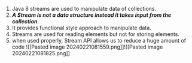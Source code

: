 1. Java 8 streams are used to manipulate data of collections. 
2. ***A Stream is not a data structure instead it takes input from the collection.***
3. It provides functional style approach to manipulate data. 
4. Streams are used for reading elements but not for storing elements. 
5. when used properly, Stream API allows us to reduce a huge amount of code
![[Pasted image 20240221081559.png]]![[Pasted image 20240221081825.png]]